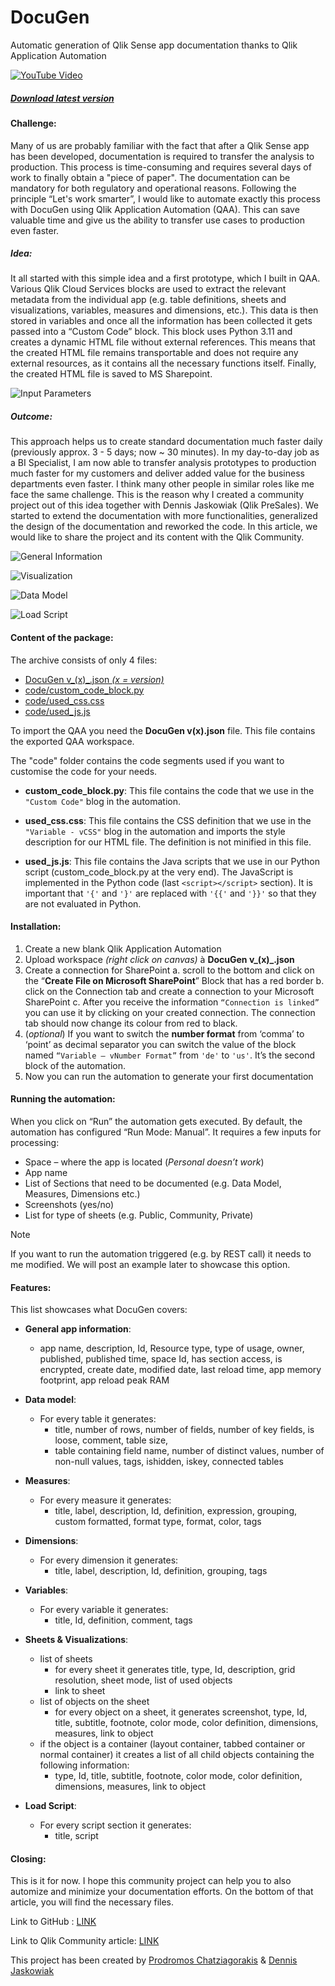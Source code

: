 # DocuGen

Automatic generation of Qlik Sense app documentation thanks to Qlik Application Automation

[![YouTube Video](screenshots/ytplayer.png)](https://youtu.be/aHbD4CVb1no)

##### [Download latest version](https://github.com/djaskowiak/DocuGen/releases)

#### Challenge:

Many of us are probably familiar with the fact that after a Qlik Sense app has been developed, documentation is required to transfer the analysis to production. This process is time-consuming and requires several days of work to finally obtain a "piece of paper". The documentation can be mandatory for both regulatory and operational reasons. Following the principle “Let's work smarter”, I would like to automate exactly this process with DocuGen using Qlik Application Automation (QAA). This can save valuable time and give us the ability to transfer use cases to production even faster.

##### Idea:

It all started with this simple idea and a first prototype, which I built in QAA. Various Qlik Cloud Services blocks are used to extract the relevant metadata from the individual app (e.g. table definitions, sheets and visualizations, variables, measures and dimensions, etc.). This data is then stored in variables and once all the information has been collected it gets passed into a “Custom Code” block. This block uses Python 3.11 and creates a dynamic HTML file without external references.  This means that the created HTML file remains transportable and does not require any external resources, as it contains all the necessary functions itself. Finally, the created HTML file is saved to MS Sharepoint.

![Input Parameters](/screenshots/pic1.png)

##### Outcome:

This approach helps us to create standard documentation much faster daily (previously approx. 3 - 5 days; now ~ 30 minutes). In my day-to-day job as a BI Specialist, I am now able to transfer analysis prototypes to production much faster for my customers and deliver added value for the business departments even faster.  I think many other people in similar roles like me face the same challenge. This is the reason why I created a community project out of this idea together with Dennis Jaskowiak (Qlik PreSales). We started to extend the documentation with more functionalities, generalized the design of the documentation and reworked the code. In this article, we would like to share the project and its content with the Qlik Community.

![General Information](screenshots/pic2.png)

![Visualization](screenshots/pic3.png)

![Data Model](screenshots/pic4.png)

![Load Script](screenshots/pic5.png)

#### Content of the package:

The archive consists of only 4 files:

 - [DocuGen v_(x)_.json _(x = version)_](https://github.com/djaskowiak/DocuGen/releases)
 - [code/custom_code_block.py](https://github.com/djaskowiak/DocuGen/blob/94227bf6e0df9077b56a13e1025b3794879e2388/code/custom_code_block.py)
 - [code/used_css.css](https://github.com/djaskowiak/DocuGen/blob/94227bf6e0df9077b56a13e1025b3794879e2388/code/used_css.css)
 - [code/used_js.js](https://github.com/djaskowiak/DocuGen/blob/94227bf6e0df9077b56a13e1025b3794879e2388/code/used_js.js)

To import the QAA you need the **DocuGen v(x).json** file. This file contains the exported QAA workspace.

The "code" folder contains the code segments used if you want to customise the code for your needs.

 - **custom_code_block.py**:
This file contains the code that we use in the `"Custom Code"` blog in the automation.

 - **used_css.css**:
This file contains the CSS definition that we use in the `"Variable - vCSS"` blog in the automation and imports the style description for our HTML file. The definition is not minified in this file.

 - **used_js.js**:
This file contains the Java scripts that we use in our Python script (custom_code_block.py at the very end). The JavaScript is implemented in the Python code (last `<script></script>` section). It is important that `'{'` and `'}'` are replaced with `'{{'` and `'}}'` so that they are not evaluated in Python.

#### Installation:

 1. Create a new blank Qlik Application Automation
 2. Upload workspace *(right click on canvas)* à **DocuGen v_(x)_.json**
 3. Create a connection for SharePoint
	 a.  scroll to the bottom and click on the “**Create File on Microsoft SharePoint**” Block that has a red border
	 b.  click on the Connection tab and create a connection to your Microsoft SharePoint
	 c.  After you receive the information `“Connection is linked”` you can use it by clicking on your created connection. The connection tab should now change its colour from red to black.
 4. (_optional_) If you want to switch the **number format** from ‘comma’ to ‘point’ as decimal separator you can switch the value of the block named `“Variable – vNumber Format”` from `'de'` to `'us'`. It’s the second block of the automation.
 5. Now you can run the automation to generate your first documentation

#### Running the automation:

When you click on “Run” the automation gets executed. By default, the automation has configured “Run Mode: Manual”. It requires a few inputs for processing:

 - Space – where the app is located (_Personal doesn’t work_)
 - App name
 - List of Sections that need to be documented (e.g. Data Model, Measures, Dimensions etc.)
 - Screenshots (yes/no)
 - List for type of sheets (e.g. Public, Community, Private)

> [!NOTE]
> If you want to run the automation triggered (e.g. by REST call) it needs to me modified. We will post an example later to showcase this option.
  

#### Features:

This list showcases what DocuGen covers:

 - **General app information**:
	 - app name, description, Id, Resource type, type of usage, owner, published, published time, space Id, has section access, is encrypted, create date, modified date, last reload time, app memory footprint, app reload peak RAM

 - **Data model**:
	 - For every table it generates:
		 - title, number of rows, number of fields, number of key fields, is loose, comment, table size,
		 - table containing field name, number of distinct values, number of non-null values, tags, ishidden, iskey, connected tables

 - **Measures**:
	 - For every measure it generates:
		 - title, label, description, Id, definition, expression, grouping, custom formatted, format type, format, color, tags

 - **Dimensions**:
	 - For every dimension it generates:
		 - title, label, description, Id, definition, grouping, tags

 - **Variables**:
	- For every variable it generates:
		- title, Id, definition, comment, tags
		
- **Sheets & Visualizations**:
	- list of sheets
		- for every sheet it generates title, type, Id, description, grid resolution, sheet mode, list of used objects
		- link to sheet
	- list of objects on the sheet
		- for every object on a sheet, it generates screenshot, type, Id, title, subtitle, footnote, color mode, color definition, dimensions, measures, link to object
	- if the object is a container (layout container, tabbed container or normal container) it creates a list of all child objects containing the following information:
		- type, Id, title, subtitle, footnote, color mode, color definition, dimensions, measures, link to object
		
- **Load Script**:
	- For every script section it generates:
		- title, script

#### Closing:

This is it for now. I hope this community project can help you to also automize and minimize your documentation efforts. On the bottom of that article, you will find the necessary files. 

Link to  GitHub : [LINK](https://github.com/djaskowiak/DocuGen)

Link to Qlik Community article: [LINK](https://community.qlik.com/t5/Member-Articles/DocuGen-Automatic-generation-of-Qlik-Sense-app-documentation/ta-p/2496300)

This project has been created by [Prodromos Chatziagorakis](https://www.linkedin.com/in/prodromos-chatziagorakis-77111461/) & [Dennis Jaskowiak](https://www.linkedin.com/in/dennis-jaskowiak-7b01a31a7/)
